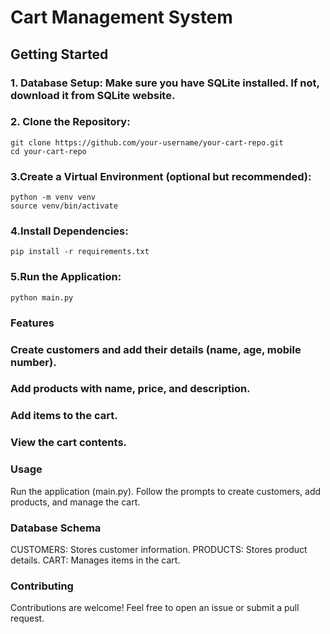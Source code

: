 # Cart Management System
## Getting Started
### 1. Database Setup: Make sure you have SQLite installed. If not, download it from SQLite website.
### 2. Clone the Repository:
```
git clone https://github.com/your-username/your-cart-repo.git
cd your-cart-repo
```
### 3.Create a Virtual Environment (optional but recommended):
```
python -m venv venv
source venv/bin/activate

```

### 4.Install Dependencies:
```
pip install -r requirements.txt

```

### 5.Run the Application:

```
python main.py

```

### Features
### Create customers and add their details (name, age, mobile number).
### Add products with name, price, and description.
### Add items to the cart.
### View the cart contents.

### Usage
Run the application (main.py).
Follow the prompts to create customers, add products, and manage the cart.

### Database Schema
CUSTOMERS: Stores customer information.
PRODUCTS: Stores product details.
CART: Manages items in the cart.

### Contributing
Contributions are welcome! Feel free to open an issue or submit a pull request.
